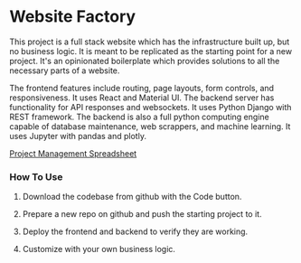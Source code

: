 # Website Factory

This project is a full stack website which has the infrastructure built up, but no business logic.
It is meant to be replicated as the starting point for a new project.
It's an opinionated boilerplate which provides solutions to all the necessary parts of a website.

The frontend features include routing, page layouts, form controls, and responsiveness.
It uses React and Material UI.
The backend server has functionality for API responses and websockets.
It uses Python Django with REST framework.
The backend is also a full python computing engine capable of database maintenance, web scrappers, and machine learning.
It uses Jupyter with pandas and plotly.

[Project Management Spreadsheet](https://docs.google.com/spreadsheets/d/1j07sT7-HGhPlajWFeYYBXIs4O6PKrztX-2PgnuVeJPA/edit#gid=1591015716)

### How To Use

1. Download the codebase from github with the Code button.

2. Prepare a new repo on github and push the starting project to it.

3. Deploy the frontend and backend to verify they are working.

4. Customize with your own business logic.


